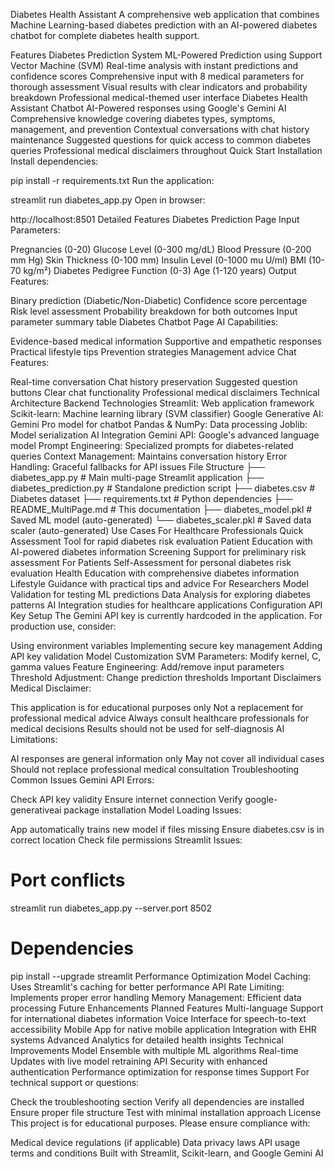 Diabetes Health Assistant
A comprehensive web application that combines Machine Learning-based diabetes prediction with an AI-powered diabetes chatbot for complete diabetes health support.

Features
Diabetes Prediction System
ML-Powered Prediction using Support Vector Machine (SVM)
Real-time analysis with instant predictions and confidence scores
Comprehensive input with 8 medical parameters for thorough assessment
Visual results with clear indicators and probability breakdown
Professional medical-themed user interface
Diabetes Health Assistant Chatbot
AI-Powered responses using Google's Gemini AI
Comprehensive knowledge covering diabetes types, symptoms, management, and prevention
Contextual conversations with chat history maintenance
Suggested questions for quick access to common diabetes queries
Professional medical disclaimers throughout
Quick Start
Installation
Install dependencies:

pip install -r requirements.txt
Run the application:

streamlit run diabetes_app.py
Open in browser:

http://localhost:8501
Detailed Features
Diabetes Prediction Page
Input Parameters:

Pregnancies (0-20)
Glucose Level (0-300 mg/dL)
Blood Pressure (0-200 mm Hg)
Skin Thickness (0-100 mm)
Insulin Level (0-1000 mu U/ml)
BMI (10-70 kg/m²)
Diabetes Pedigree Function (0-3)
Age (1-120 years)
Output Features:

Binary prediction (Diabetic/Non-Diabetic)
Confidence score percentage
Risk level assessment
Probability breakdown for both outcomes
Input parameter summary table
Diabetes Chatbot Page
AI Capabilities:

Evidence-based medical information
Supportive and empathetic responses
Practical lifestyle tips
Prevention strategies
Management advice
Chat Features:

Real-time conversation
Chat history preservation
Suggested question buttons
Clear chat functionality
Professional medical disclaimers
Technical Architecture
Backend Technologies
Streamlit: Web application framework
Scikit-learn: Machine learning library (SVM classifier)
Google Generative AI: Gemini Pro model for chatbot
Pandas & NumPy: Data processing
Joblib: Model serialization
AI Integration
Gemini API: Google's advanced language model
Prompt Engineering: Specialized prompts for diabetes-related queries
Context Management: Maintains conversation history
Error Handling: Graceful fallbacks for API issues
File Structure
├── diabetes_app.py              # Main multi-page Streamlit application
├── diabetes_prediction.py       # Standalone prediction script
├── diabetes.csv                 # Diabetes dataset
├── requirements.txt             # Python dependencies
├── README_MultiPage.md          # This documentation
├── diabetes_model.pkl           # Saved ML model (auto-generated)
└── diabetes_scaler.pkl          # Saved data scaler (auto-generated)
Use Cases
For Healthcare Professionals
Quick Assessment Tool for rapid diabetes risk evaluation
Patient Education with AI-powered diabetes information
Screening Support for preliminary risk assessment
For Patients
Self-Assessment for personal diabetes risk evaluation
Health Education with comprehensive diabetes information
Lifestyle Guidance with practical tips and advice
For Researchers
Model Validation for testing ML predictions
Data Analysis for exploring diabetes patterns
AI Integration studies for healthcare applications
Configuration
API Key Setup
The Gemini API key is currently hardcoded in the application. For production use, consider:

Using environment variables
Implementing secure key management
Adding API key validation
Model Customization
SVM Parameters: Modify kernel, C, gamma values
Feature Engineering: Add/remove input parameters
Threshold Adjustment: Change prediction thresholds
Important Disclaimers
Medical Disclaimer:

This application is for educational purposes only
Not a replacement for professional medical advice
Always consult healthcare professionals for medical decisions
Results should not be used for self-diagnosis
AI Limitations:

AI responses are general information only
May not cover all individual cases
Should not replace professional medical consultation
Troubleshooting
Common Issues
Gemini API Errors:

Check API key validity
Ensure internet connection
Verify google-generativeai package installation
Model Loading Issues:

App automatically trains new model if files missing
Ensure diabetes.csv is in correct location
Check file permissions
Streamlit Issues:

# Port conflicts
streamlit run diabetes_app.py --server.port 8502

# Dependencies
pip install --upgrade streamlit
Performance Optimization
Model Caching: Uses Streamlit's caching for better performance
API Rate Limiting: Implements proper error handling
Memory Management: Efficient data processing
Future Enhancements
Planned Features
Multi-language Support for international diabetes information
Voice Interface for speech-to-text accessibility
Mobile App for native mobile application
Integration with EHR systems
Advanced Analytics for detailed health insights
Technical Improvements
Model Ensemble with multiple ML algorithms
Real-time Updates with live model retraining
API Security with enhanced authentication
Performance optimization for response times
Support
For technical support or questions:

Check the troubleshooting section
Verify all dependencies are installed
Ensure proper file structure
Test with minimal installation approach
License
This project is for educational purposes. Please ensure compliance with:

Medical device regulations (if applicable)
Data privacy laws
API usage terms and conditions
Built with Streamlit, Scikit-learn, and Google Gemini AI

